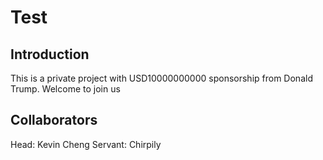 # Test

## Introduction

This is a private project with USD10000000000 sponsorship from Donald Trump. Welcome to join us

## Collaborators

Head: Kevin Cheng
Servant: Chirpily
